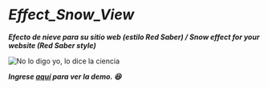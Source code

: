 # _Effect_Snow_View_
***Efecto de nieve para su sitio web (estilo Red Saber) / Snow effect for your website (Red Saber style)***

![No lo digo yo, lo dice la ciencia](../img/padoru_effect.PNG)

***Ingrese [aquí](https://pages.github.com/) para ver la demo. :laughing:***
